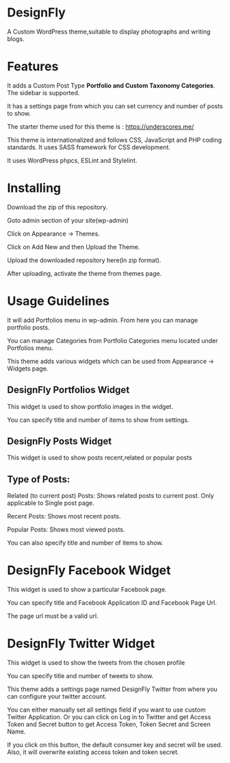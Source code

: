 # DesignFly
A Custom WordPress theme,suitable to display photographs and writing blogs.

# Features
It adds a Custom Post Type **Portfolio and Custom Taxonomy Categories**. The sidebar is supported.

It has a settings page from which you can set currency and number of posts to show.

The starter theme used for this theme is : https://underscores.me/

This theme is internationalized and follows CSS, JavaScript and PHP coding standards. It uses SASS framework for CSS development.

It uses WordPress phpcs, ESLint and Stylelint.

# Installing
Download the zip of this repository. 

Goto admin section of your site(wp-admin)

Click on Appearance -> Themes.

Click on Add New and then Upload the Theme.

Upload the downloaded repository here(In zip format).

After uploading, activate the theme from themes page.


# Usage Guidelines
It will add Portfolios menu in wp-admin. From here you can manage portfolio posts.

You can manage Categories from Portfolio Categories menu located under Portfolios menu.

This theme adds various widgets which can be used from Appearance -> Widgets page.

## DesignFly Portfolios Widget
This widget is used to show portfolio images in the widget.

You can specify title and number of items to show from settings.

## DesignFly Posts Widget
This widget is used to show posts recent,related or popular posts

## Type of Posts:

Related (to current post) Posts: Shows related posts to current post. Only applicable to Single post page.

Recent Posts: Shows most recent posts.

Popular Posts: Shows most viewed posts.

You can also specify title and number of items to show.

# DesignFly Facebook Widget
This widget is used to show a particular Facebook page.

You can specify title and Facebook Application ID and Facebook Page Url.

The page url must be a valid url.

# DesignFly Twitter Widget
This widget is used to show the tweets from the chosen profile

You can specify title and number of tweets to show.

This theme adds a settings page named DesignFly Twitter from where you can configure your twitter account.

You can either manually set all settings field if you want to use custom Twitter Application. Or you can click on Log in to Twitter and get Access Token and Secret button to get Access Token, Token Secret and Screen Name.

If you click on this button, the default consumer key and secret will be used. Also, it will overwrite existing access token and token secret.
